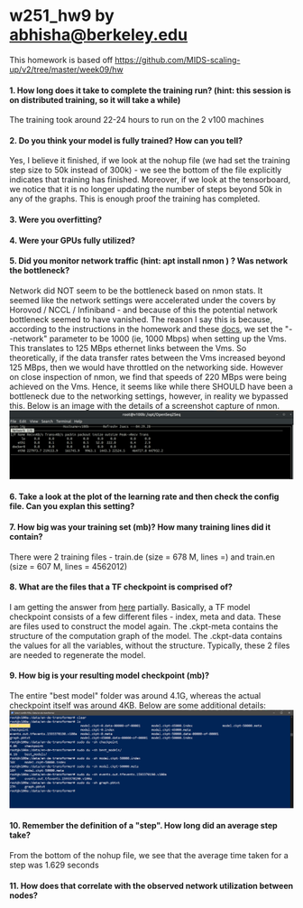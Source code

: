 # w251_hw9 by abhisha@berkeley.edu

This homework is based off https://github.com/MIDS-scaling-up/v2/tree/master/week09/hw

#### 1. How long does it take to complete the training run? (hint: this session is on distributed training, so it will take a while)

The training took around 22-24 hours to run on the 2 v100 machines

#### 2. Do you think your model is fully trained? How can you tell?

Yes, I believe it finished, if we look at the nohup file (we had set the training step size to 50k instead of 300k) - we see the bottom of the file explicitly indicates that training has finished. Moreover, if we look at the tensorboard, we notice that it is no longer updating the number of steps beyond 50k in any of the graphs. This is enough proof the training has completed.

#### 3. Were you overfitting?


#### 4. Were your GPUs fully utilized?

#### 5. Did you monitor network traffic (hint: apt install nmon ) ? Was network the bottleneck?

Network did NOT seem to be the bottleneck based on nmon stats. It seemed like the network settings were accelerated under the covers by Horovod / NCCL / Infiniband - and because of this the potential network bottleneck seemed to have vanished. The reason I say this is because, according to the instructions in the homework and these [docs](https://cloud.ibm.com/docs/cli?topic=cli-cli-virtual-servers), we set the "--network" parameter to be 1000 (ie, 1000 Mbps) when setting up the Vms. This translates to 125 MBps ethernet links between the Vms. So theoretically, if the data transfer rates between the Vms increased beyond 125 MBps, then we would have throttled on the networking side. However on close inspection of nmon, we find that speeds of 220 MBps were being achieved on the Vms. Hence, it seems like while there SHOULD have been a bottleneck due to the networking settings, however, in reality we bypassed this. Below is an image with the details of a screenshot capture of nmon. 
![nmon](https://github.com/abhisha1991/w251_hw9/blob/master/Final/nmon.png)

#### 6. Take a look at the plot of the learning rate and then check the config file. Can you explan this setting?



#### 7. How big was your training set (mb)? How many training lines did it contain?

There were 2 training files - train.de (size = 678 M, lines =) and train.en (size = 607 M, lines = 4562012)

#### 8. What are the files that a TF checkpoint is comprised of?

I am getting the answer from [here](https://stackoverflow.com/questions/44516609/tensorflow-what-is-the-relationship-between-ckpt-file-and-ckpt-meta-and-ckp) partially. Basically, a TF model checkpoint consists of a few different files - index, meta and data. These are files used to construct the model again. The .ckpt-meta contains the structure of the computation graph of the model. The .ckpt-data contains the values for all the variables, without the structure. Typically, these 2 files are needed to regenerate the model.

#### 9. How big is your resulting model checkpoint (mb)?

The entire "best model" folder was around 4.1G, whereas the actual checkpoint itself was around 4KB. Below are some additional details:
![model_size](https://github.com/abhisha1991/w251_hw9/blob/master/Final/ModelSize.PNG)

#### 10. Remember the definition of a "step". How long did an average step take?

From the bottom of the nohup file, we see that the average time taken for a step was 1.629 seconds

#### 11. How does that correlate with the observed network utilization between nodes?
